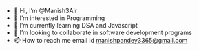 - 👋 Hi, I’m @Manish3Air
- 👀 I’m interested in Programming
- 🌱 I’m currently learning DSA and Javascript
- 💞️ I’m looking to collaborate in software development programs
- 📫 How to reach me email id manishpandey3365@gmail.com

<!---
Manish3Air/Manish3Air is a ✨ special ✨ repository because its `README.md` (this file) appears on your GitHub profile.
You can click the Preview link to take a look at your changes.
--->
